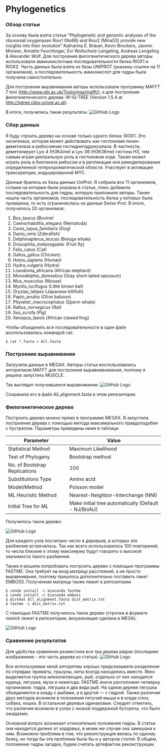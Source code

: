 # Phylogenetics

### Обзор статьи
За основу была взята статья "Phylogenetic and genomic analyses of the ribosomal oxygenases Riox1 (No66) and Riox2 (Mina53) provide new insights into their evolution" Katharina E. Bräuer, Kevin Brockers, Jasmin Moneer, Annette Feuchtinger, Evi Wollscheid-Lengeling, Andreas Lengeling & Alexander Wolf. Для построения филогенетического дерева авторы использовали аминокислотные последовательности белка RIOX1 и RIOX2. Часть данных была взята из базы UNIPROT (указаны ссылки на 11 организмов), а последовательность аминокислот для гидры была получена самостоятельно.

Для построения выравнивания авторы использовали программу MAFFT 7 tool (http://www.ebi.ac.uk/Tools/msa/mafft/), а для построения филогенетического дерева: W-IQ-TREE (Version 1.5.4 at http://iqtree.cibiv.univie.ac.at).

В итоге, получились такие результаты:
![GitHub Logo](/Images/results.png)

### Сбор данных
Я буду строить дерево на основе только одного белка: RIOX1. Это оксигеназа, которая может действовать как гистоновая лизин-деметилаза и рибосомная гистидингидроксилаза. В частности, деметилирует Lys-4 (H3K4me) и Lys-36 (H3K36me) гистона H3, тем самым играя центральную роль в гистоновом коде. Также может играть роль в биогенезе рибосом и в репликации или ремоделировании определенной гетерохроматической области. Участвует в активации транскрипции, индуцированной MYC.

Данные брались из базы данных UniProt. Я собрала все 11 организмов, сслыки на которые были указаны  в статье, плюс добавила последовательность для гидры, которую приложили авторы. Также нашла часть организмов, последовательность белка у которых была проверена, то есть ограничислась на данные Swiss-Prot. В итоге, получилось 20 организмов:
1. Bos_taurus (Bovine)
2. Caenorhabditis_elegans (Nematoda)
3. Canis_lupus_familiaris (Dog)
4. Danio_rerio (Zebrafish)
5. Delphinapterus_leucas (Beluga whale)
6. Drosophila_melanogaster (Fruit fly)
7. Felis_catus (Cat)
8. Gallus_gallus (Chicken)
9. Homo_sapiens (Human)
10. Hydra_vulgaris (Hydra)
11. Loxodonta_africana (African elephant)
12. Monodelphis_domestica (Gray short-tailed opossum)
13. Mus_musculus (Mouse)
14. Myotis_lucifugus (Little brown bat)
15. Oryzias_latipes (Japanese killifish)
16. Papio_anubis (Olive baboon)
17. Physeter_macrocephalus (Sperm whale)
18. Rattus_norvegicus (Rat)
19. Sus_scrofa (Pig)
20. Xenopus_laevis (African clawed frog)

Чтобы объединить все последовательности в один файл воспользовалась командой cat:
```
$ cat *.fasta > All.fasta
```

### Построение выравнивания

Загрузила данные в MEGAX. Авторы статьи воспользовались алгоритмом MAFFT для построения выравнивнивания, поэтому я решила запустить MUSCLE. 

Так выглядит получившееся выравнивание:
![GitHub Logo](/Images/alignment.png)

Сохранила его в файл All_alignment.fasta в этом репозитории.

### Филогенетическое дерево

Построить дерево можно прямо в программе MEGAX. Я запустила построение дерева с помощью метода максимального правдоподобия с бустрепом. Параметры приведены ниже в таблице:

| Parameter | Value |
| ------------- | ----- |
| Statistical Method | Maximum Likelihood |
| Test of Phylogeny | Bootstrap method |
| No. of Bootstrap Replications | 100 |
| Substitutions Type | Amino acid |
| Model/Method | Poisson model |
| ML Heuristic Method | Nearest-Neighbor-Interchange (NNI) |
| Initial Tree for ML | Make initial tree automatically (Default - NJ/BioNJ) |

Получилось такое дерево:

![GitHub Logo](/Images/tree_meme.png)

Для каждого узла посчитано число в деревьев, в которых это разбиение встречалось. Так как всего использовалось 100 повторений, то числа близкие к этому максимуму будут говорить о высокой значимости такого разбиения.

Также я решила попробовать построить дерево с помощью программы FASTME. Она требует на вход матрицу расстояний, а не просто выравнивания, поэтому пришлось дополнительно поставить пакет EMBOSS. Полученная матрица также лежит в репозитории

```
$ conda install -c bioconda fastme
$ conda install -c bioconda emboss
$ distmat All_alignment.fasta dist_matrix.txt
$ fastme -i dist_matrix.txt
```

С помощью FASTME получилось такое дерево (строчка в формате newick лежит в репозитории, визуализация сделана в MEGA):

![GitHub Logo](/Images/tree_fastme.png)
### Сравнение результатов

Для удобства сравнения разместила все три дерева рядом (последнее изображение - это часть дерева из статьи):
![GitHub Logo](/Images/all_tree.png)

Все используемые мной алгоритмы хорошо предсказывали разделение по отрядам: приматы, грызуны, киты всегда находились вместе. Явно выделяется группа млекопитающих, рыб, отдельно от них находится курица, лягушка, муха и нематода. FASTME иначе расположил четверку организмов: гидра, лягушка и два вида рыб. На одном дереве лягушка объединяется в кладу с рыбами, а в другой — с гидрой. Также различия двух методов возникли в положения летучей мыши и в кладе слон, собака, кошка. В остальном деревья одинаковые. Следует отметить, что различия возникли в узлах с низкой поддержкой бутсрепа, что было ожидаемо. 

Основной вопрос возникает относительно положения гидры. В статье она находится далеко от хордовых, в моем же случае она замешана к ним. Возможно проблема в том, что реконструкция велась по одному белку, но тогда бы эта проблема была бы и у авторов статей. В общем, положение гидры загадка, будем считать артефактом реконструкции. 
